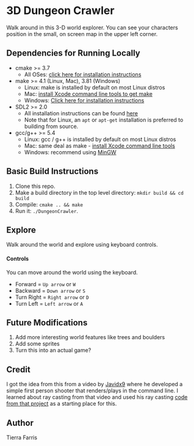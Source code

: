 # 3D Dungeon Crawler
Walk around in this 3-D world explorer.  You can see your characters position in the small, on screen map in the upper left corner.

## Dependencies for Running Locally
* cmake >= 3.7
  * All OSes: [click here for installation instructions](https://cmake.org/install/)
* make >= 4.1 (Linux, Mac), 3.81 (Windows)
  * Linux: make is installed by default on most Linux distros
  * Mac: [install Xcode command line tools to get make](https://developer.apple.com/xcode/features/)
  * Windows: [Click here for installation instructions](http://gnuwin32.sourceforge.net/packages/make.htm)
* SDL2 >= 2.0
  * All installation instructions can be found [here](https://wiki.libsdl.org/Installation)
  * Note that for Linux, an `apt` or `apt-get` installation is preferred to building from source.
* gcc/g++ >= 5.4
  * Linux: gcc / g++ is installed by default on most Linux distros
  * Mac: same deal as make - [install Xcode command line tools](https://developer.apple.com/xcode/features/)
  * Windows: recommend using [MinGW](http://www.mingw.org/)

## Basic Build Instructions

1. Clone this repo.
2. Make a build directory in the top level directory: `mkdir build && cd build`
3. Compile: `cmake .. && make`
4. Run it: `./DungeonCrawler`.

## Explore

Walk around the world and explore using keyboard controls.
#### Controls
You can move around the world using the keyboard.  
  * Forward = `Up arrow` or `W`
  * Backward = `Down arrow` or `S`
  * Turn Right = `Right arrow` or `D`
  * Turn Left = `Left arrow` or `A`

## Future Modifications
 1. Add more interesting world features like trees and boulders
 2. Add some sprites
 3. Turn this into an actual game?


## Credit
I got the idea from this from a video by [Javidx9](https://www.github.com/onelonecoder) where he developed a simple first person shooter that renders/plays in the command line.  I learned about ray casting from that video and used his ray casting [code from that project](https://github.com/OneLoneCoder/CommandLineFPS) as a starting place for this.

## Author
Tierra Farris
